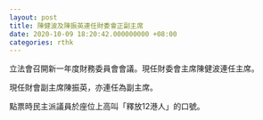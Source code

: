 ```yaml
---
layout: post
title: 陳健波及陳振英連任財委會正副主席　
date: 2020-10-09 18:20:42.000000000 +08:00
categories: rthk
---
```


立法會召開新一年度財務委員會會議。現任財委會主席陳健波連任主席。

現任財會副主席陳振英，亦連任為副主席。

點票時民主派議員於座位上高叫「釋放12港人」的口號。
